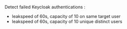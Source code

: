 Detect failed Keycloak authentications :

 - leakspeed of 60s, capacity of 10 on same target user
 - leakspeed of 60s, capacity of 10 unique distinct users
